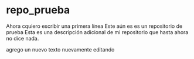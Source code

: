 # repo_prueba
Ahora cquiero escribir una primera línea
Este aún es es un repositorio de prueba
Esta es una descripción adicional de mi repositorio que hasta ahora no dice nada.

agrego un nuevo texto
nuevamente editando
